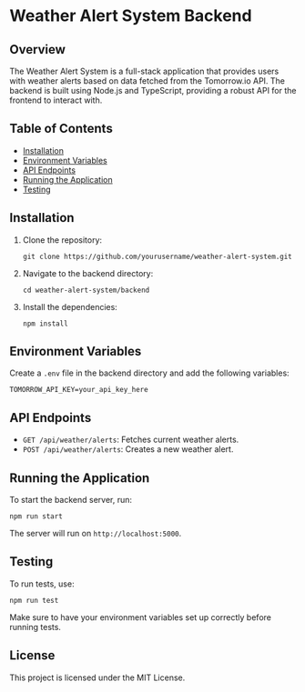 # Weather Alert System Backend

## Overview
The Weather Alert System is a full-stack application that provides users with weather alerts based on data fetched from the Tomorrow.io API. The backend is built using Node.js and TypeScript, providing a robust API for the frontend to interact with.

## Table of Contents
- [Installation](#installation)
- [Environment Variables](#environment-variables)
- [API Endpoints](#api-endpoints)
- [Running the Application](#running-the-application)
- [Testing](#testing)

## Installation
1. Clone the repository:
   ```
   git clone https://github.com/yourusername/weather-alert-system.git
   ```
2. Navigate to the backend directory:
   ```
   cd weather-alert-system/backend
   ```
3. Install the dependencies:
   ```
   npm install
   ```

## Environment Variables
Create a `.env` file in the backend directory and add the following variables:
```
TOMORROW_API_KEY=your_api_key_here
```

## API Endpoints
- `GET /api/weather/alerts`: Fetches current weather alerts.
- `POST /api/weather/alerts`: Creates a new weather alert.

## Running the Application
To start the backend server, run:
```
npm run start
```
The server will run on `http://localhost:5000`.

## Testing
To run tests, use:
```
npm run test
```
Make sure to have your environment variables set up correctly before running tests.

## License
This project is licensed under the MIT License.